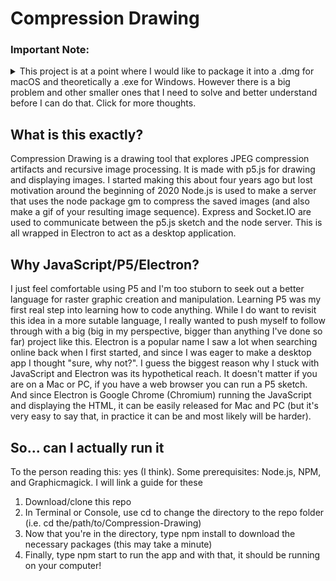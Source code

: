 # Compression Drawing

### **Important Note:**
<details><summary>
This project is at a point where I would like to package it into a .dmg for macOS and theoretically a .exe for Windows. However there is a big problem and other smaller ones that I need to solve and better understand before I can do that. Click for more thoughts.
</summary>
  
###  - I greatly overestimated how easy it is to built a multi platform app *(no .exe yet)*
- A classic. When I decided to use Electron I though *"Oh yeah, I can make this for Windows. This will just work, easy peasy."* Unfortunately, no. When trying to figuring out how to make a nested directory through the app, I found out that there are some functions that are not compatible between macOS and Windows. I believe I haven't used any OS specific functions, but since I only have a Mac on hand I have no way of testing it out currently. I'll look into investing in a virtual machine to look into it further.

###  - Other issues *(file system, memory leak(?), optimization in general)*
- I'm still trying wrap my head around how to set a directory selected by the user to make a folder with a given name to save the canvas images of the project. Currently, images are saved in a folder within the project itself and if packaged like this, the app will not be able to save to the folder inside of itself thinking it doesn't exist. Unfortunately I'm not having any luck as to how to create a dynamic path for the server to access another folder outside of it's root (i.e. you make a folder on your desktop thru the app, the app knows how to navigate where it is to where that new folder is)
- A few days ago I got a warning that there was a memory leak caused by the app. I figure the culprit is within the node server and the functions that are called within. How things are structured, the function that creates the compressed image can get overwhelmed if it gets too many requests to do its job. I try not to go too fast with this app, but sometimes I have and it either loads an image from a previous session or gives an error saying the image does not exist. Just wait for the compressed image to show up on the canvas before hitting compress again.
- I don't have much experience with javascript, node, and electron. I was using javascript because thats all I really know and have had some experience with. More accurately, I only really know the library p5.js hahaha. So it should go without saying that things have been written and composed in a weird, not too great way. I'm sure I could rewrite a bunch of aspects that could be simplified/abstracted so things could run smoother. A bigger issue is that javascript is not a good language for an app like this that requires to frequently save and load images semi-seamlessly. There are so many finicky I have done to get things to work as they do now that I am still kinda shocked it still holds up (for the most part).
</details>

## What is this exactly?
Compression Drawing is a drawing tool that explores JPEG compression artifacts and recursive image processing.
It is made with p5.js for drawing and displaying images.
I started making this about four years ago but lost motivation around the beginning of 2020
Node.js is used to make a server that uses the node package gm to compress the saved images (and also make a gif of your resulting image sequence).
Express and Socket.IO are used to communicate between the p5.js sketch and the node server.
This is all wrapped in Electron to act as a desktop application.

## Why JavaScript/P5/Electron?
I just feel comfortable using P5 and I'm too stuborn to seek out a better language for raster graphic creation and manipulation. Learning P5 was my first real step into learning how to code anything. While I do want to revisit this idea in a more sutable language, I really wanted to push myself to follow through with a big (big in my perspective, bigger than anything I've done so far) project like this.
Electron is a popular name I saw a lot when searching online back when I first started, and since I was eager to make a desktop app I thought "sure, why not?".
I guess the biggest reason why I stuck with JavaScript and Electron was its hypothetical reach. It doesn't matter if you are on a Mac or PC, if you have a web browser you can run a P5 sketch. And since Electron is Google Chrome (Chromium) running the JavaScript and displaying the HTML, it can be easily released for Mac and PC (but it's very easy to say that, in practice it can be and most likely will be harder).

## So... can I actually run it
To the person reading this: yes (I think).
Some prerequisites: Node.js, NPM, and Graphicmagick. I will link a guide for these
1. Download/clone this repo
2. In Terminal or Console, use cd to change the directory to the repo folder (i.e. cd the/path/to/Compression-Drawing)
3. Now that you're in the directory, type npm install to download the necessary packages (this may take a minute)
4. Finally, type npm start to run the app
and with that, it should be running on your computer!
